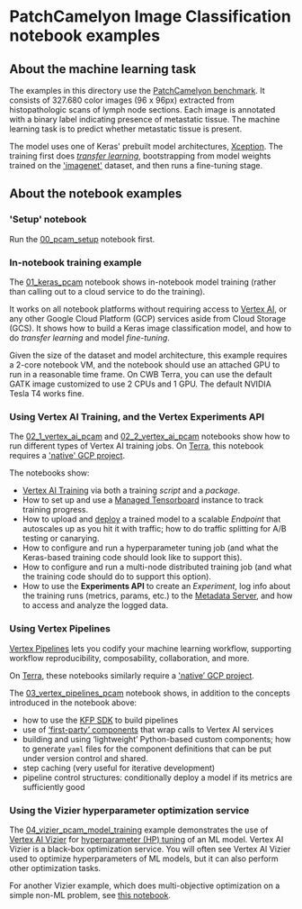 
# PatchCamelyon Image Classification notebook examples

## About the machine learning task

The examples in this directory use the [PatchCamelyon benchmark](https://www.tensorflow.org/datasets/catalog/patch_camelyon).  It consists of 327.680 color images (96 x 96px) extracted from histopathologic scans of lymph node sections. Each image is annotated with a binary label indicating presence of metastatic tissue.
The machine learning task is to predict whether metastatic tissue is present.

The model uses one of Keras' prebuilt model architectures, [Xception](https://keras.io/api/applications/xception/). The training first does [_transfer learning_](https://en.wikipedia.org/wiki/Transfer_learning), bootstrapping from model weights trained on the ['imagenet'](https://en.wikipedia.org/wiki/ImageNet) dataset, and then runs a fine-tuning stage.

## About the notebook examples

### 'Setup' notebook

Run the [00_pcam_setup](./00_pcam_setup.ipynb) notebook first.

### In-notebook training example

The [01_keras_pcam](./01_keras_pcam.ipynb) notebook shows in-notebook model training (rather than calling out to a cloud service to do the training).

It works on all notebook platforms without requiring access to [Vertex AI](https://cloud.google.com/vertex-ai), or any other Google Cloud Platform (GCP) services aside from Cloud Storage (GCS).  It shows how to build a Keras image classification model, and how to do _transfer learning_ and model _fine-tuning_.

Given the size of the dataset and model architecture, this example requires a 2-core notebook VM, and the notebook should use an attached GPU to run in a reasonable time frame.  On CWB Terra, you can use the default GATK image customized to use 2 CPUs and 1 GPU. The default NVIDIA Tesla T4 works fine.

### Using Vertex AI Training, and the Vertex Experiments API

The [02_1_vertex_ai_pcam](./02_1_vertex_ai_pcam.ipynb) and [02_2_vertex_ai_pcam](./02_2_vertex_ai_pcam.ipynb) notebooks show how to run different types of Vertex AI training jobs.
On [Terra](http://app.terra.bio), this notebook requires a ['native' GCP project](https://support.terra.bio/hc/en-us/articles/360051229072-Accessing-advanced-GCP-features-in-Terra).

The notebooks show:

- [Vertex AI Training](https://cloud.google.com/vertex-ai/docs/training/custom-training) via both a training _script_ and a _package_.
- How to set up and use a [Managed Tensorboard](https://cloud.google.com/vertex-ai/docs/experiments/tensorboard-overview) instance to track training progress.
- How to upload and [deploy](https://cloud.google.com/vertex-ai/docs/predictions/deploy-model-api) a trained model to a scalable _Endpoint_ that autoscales up as you hit it with traffic; how to do traffic splitting for A/B testing or canarying.
- How to configure and run a hyperparameter tuning job (and what the Keras-based training code should look like to support this).
- How to configure and run a multi-node distributed training job (and what the training code should do to support this option).
- How to use the **Experiments API** to create an _Experiment_, log info about the training runs (metrics, params, etc.) to the [Metadata Server](https://cloud.google.com/vertex-ai/docs/ml-metadata/introduction), and how to access and analyze the logged data.

### Using Vertex Pipelines

[Vertex Pipelines](https://cloud.google.com/vertex-ai/docs/pipelines) lets you codify your machine learning workflow, supporting workflow reproducibility, composability, collaboration, and more.

On [Terra](http://app.terra.bio), these notebooks similarly require a ['native’ GCP project](https://support.terra.bio/hc/en-us/articles/360051229072-Accessing-advanced-GCP-features-in-Terra).

The [03_vertex_pipelines_pcam](./03_vertex_pipelines_pcam.ipynb) notebook shows, in addition to the concepts introduced in the notebook above:

- how to use the [KFP SDK](https://www.kubeflow.org/docs/components/pipelines/sdk/install-sdk/) to build pipelines
- use of [‘first-party’ components]((https://github.com/kubeflow/pipelines/tree/master/components/google-cloud/google_cloud_pipeline_components)) that wrap calls to Vertex AI services
- building and using ‘lightweight’ Python-based custom components; how to generate `yaml` files for the component definitions that can be put under version control and shared.
- step caching (very useful for iterative development)
- pipeline control structures: conditionally deploy a model if its metrics are sufficiently good

### Using the Vizier hyperparameter optimization service

The [04_vizier_pcam_model_training](./04_vizier_pcam_model_training.ipynb) example demonstrates the
use of [Vertex AI Vizier](https://cloud.google.com/vertex-ai/docs/vizier/overview) for
[hyperparameter (HP) tuning](https://en.wikipedia.org/wiki/Hyperparameter_optimization) of an ML
model.
Vertex AI Vizier is a black-box optimization service. You will often see Vertex AI Vizier used to
optimize hyperparameters of ML models, but it can also perform other optimization tasks.

For another Vizier example, which does multi-objective optimization on a simple non-ML problem, see
[this notebook](../../vizier/vizier-multi-objective-optimization.ipynb).



